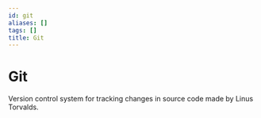 ```yaml
---
id: git
aliases: []
tags: []
title: Git
---
```


# Git

Version control system for tracking changes in source code made by Linus Torvalds.
